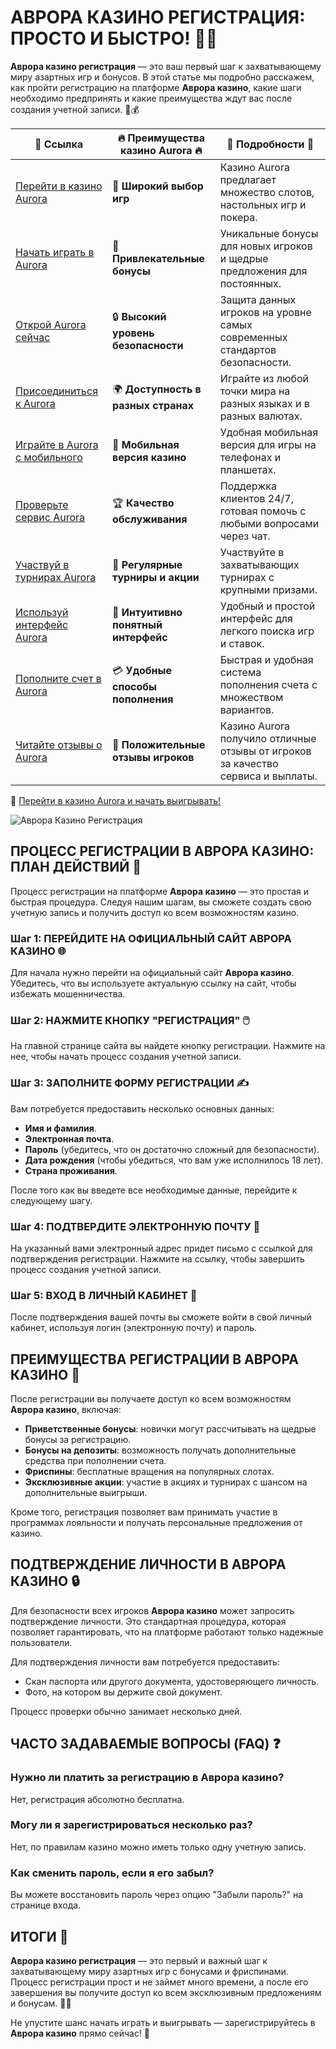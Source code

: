 # АВРОРА КАЗИНО РЕГИСТРАЦИЯ: ПРОСТО И БЫСТРО! 🚀🎰

**Аврора казино регистрация** — это ваш первый шаг к захватывающему миру азартных игр и бонусов. В этой статье мы подробно расскажем, как пройти регистрацию на платформе **Аврора казино**, какие шаги необходимо предпринять и какие преимущества ждут вас после создания учетной записи. 🌟💰

| 🔗 **Ссылка**                                         | 🔥 **Преимущества казино Aurora** 🔥  | 🌟 **Подробности** 🌟 |
|-----------------------------------------------------|-------------------------------------|----------------------|
| [Перейти в казино Aurora](https://10trafic-stat2.com/click/668546556bcc6313411604bd/6766/13032/subaccount) | 🎰 **Широкий выбор игр**           | Казино Aurora предлагает множество слотов, настольных игр и покера. |
| [Начать играть в Aurora](https://10trafic-stat2.com/click/668546556bcc6313411604bd/6766/13032/subaccount) | 💸 **Привлекательные бонусы**      | Уникальные бонусы для новых игроков и щедрые предложения для постоянных. |
| [Открой Aurora сейчас](https://10trafic-stat2.com/click/668546556bcc6313411604bd/6766/13032/subaccount) | 🔒 **Высокий уровень безопасности** | Защита данных игроков на уровне самых современных стандартов безопасности. |
| [Присоединиться к Aurora](https://10trafic-stat2.com/click/668546556bcc6313411604bd/6766/13032/subaccount) | 🌍 **Доступность в разных странах** | Играйте из любой точки мира на разных языках и в разных валютах. |
| [Играйте в Aurora с мобильного](https://10trafic-stat2.com/click/668546556bcc6313411604bd/6766/13032/subaccount) | 📱 **Мобильная версия казино**    | Удобная мобильная версия для игры на телефонах и планшетах. |
| [Проверьте сервис Aurora](https://10trafic-stat2.com/click/668546556bcc6313411604bd/6766/13032/subaccount) | 🏆 **Качество обслуживания**      | Поддержка клиентов 24/7, готовая помочь с любыми вопросами через чат. |
| [Участвуй в турнирах Aurora](https://10trafic-stat2.com/click/668546556bcc6313411604bd/6766/13032/subaccount) | 🎉 **Регулярные турниры и акции** | Участвуйте в захватывающих турнирах с крупными призами. |
| [Используй интерфейс Aurora](https://10trafic-stat2.com/click/668546556bcc6313411604bd/6766/13032/subaccount) | 🎯 **Интуитивно понятный интерфейс** | Удобный и простой интерфейс для легкого поиска игр и ставок. |
| [Пополните счет в Aurora](https://10trafic-stat2.com/click/668546556bcc6313411604bd/6766/13032/subaccount) | 💳 **Удобные способы пополнения** | Быстрая и удобная система пополнения счета с множеством вариантов. |
| [Читайте отзывы о Aurora](https://10trafic-stat2.com/click/668546556bcc6313411604bd/6766/13032/subaccount) | 💬 **Положительные отзывы игроков** | Казино Aurora получило отличные отзывы от игроков за качество сервиса и выплаты. |

🔗 [Перейти в казино Aurora и начать выигрывать!](https://10trafic-stat2.com/click/668546556bcc6313411604bd/6766/13032/subaccount)

![Аврора Казино Регистрация](https://sun9-55.userapi.com/impf/pvHcDS8RQKOlTEfnzAUtqgme41ybo6x1hJ1hrw/PuPxScH4DZc.jpg?size=1920x768&quality=95&crop=585,0,1300,519&sign=cf0b99c68af82279fa7dc90bfb1fd736&type=cover_group)

## ПРОЦЕСС РЕГИСТРАЦИИ В АВРОРА КАЗИНО: ПЛАН ДЕЙСТВИЙ 📝

Процесс регистрации на платформе **Аврора казино** — это простая и быстрая процедура. Следуя нашим шагам, вы сможете создать свою учетную запись и получить доступ ко всем возможностям казино.

### Шаг 1: ПЕРЕЙДИТЕ НА ОФИЦИАЛЬНЫЙ САЙТ АВРОРА КАЗИНО 🌐

Для начала нужно перейти на официальный сайт **Аврора казино**. Убедитесь, что вы используете актуальную ссылку на сайт, чтобы избежать мошенничества.

### Шаг 2: НАЖМИТЕ КНОПКУ "РЕГИСТРАЦИЯ" 🖱️

На главной странице сайта вы найдете кнопку регистрации. Нажмите на нее, чтобы начать процесс создания учетной записи.

### Шаг 3: ЗАПОЛНИТЕ ФОРМУ РЕГИСТРАЦИИ ✍️

Вам потребуется предоставить несколько основных данных:

- **Имя и фамилия**.
- **Электронная почта**.
- **Пароль** (убедитесь, что он достаточно сложный для безопасности).
- **Дата рождения** (чтобы убедиться, что вам уже исполнилось 18 лет).
- **Страна проживания**.

После того как вы введете все необходимые данные, перейдите к следующему шагу.

### Шаг 4: ПОДТВЕРДИТЕ ЭЛЕКТРОННУЮ ПОЧТУ 📧

На указанный вами электронный адрес придет письмо с ссылкой для подтверждения регистрации. Нажмите на ссылку, чтобы завершить процесс создания учетной записи.

### Шаг 5: ВХОД В ЛИЧНЫЙ КАБИНЕТ 🔑

После подтверждения вашей почты вы сможете войти в свой личный кабинет, используя логин (электронную почту) и пароль.

## ПРЕИМУЩЕСТВА РЕГИСТРАЦИИ В АВРОРА КАЗИНО 🎉

После регистрации вы получаете доступ ко всем возможностям **Аврора казино**, включая:

- **Приветственные бонусы**: новички могут рассчитывать на щедрые бонусы за регистрацию.
- **Бонусы на депозиты**: возможность получать дополнительные средства при пополнении счета.
- **Фриспины**: бесплатные вращения на популярных слотах.
- **Эксклюзивные акции**: участие в акциях и турнирах с шансом на дополнительные выигрыши.
  
Кроме того, регистрация позволяет вам принимать участие в программах лояльности и получать персональные предложения от казино.

## ПОДТВЕРЖДЕНИЕ ЛИЧНОСТИ В АВРОРА КАЗИНО 🔒

Для безопасности всех игроков **Аврора казино** может запросить подтверждение личности. Это стандартная процедура, которая позволяет гарантировать, что на платформе работают только надежные пользователи.

Для подтверждения личности вам потребуется предоставить:

- Скан паспорта или другого документа, удостоверяющего личность.
- Фото, на котором вы держите свой документ.

Процесс проверки обычно занимает несколько дней.

## ЧАСТО ЗАДАВАЕМЫЕ ВОПРОСЫ (FAQ) ❓

### Нужно ли платить за регистрацию в **Аврора казино**?

Нет, регистрация абсолютно бесплатна.

### Могу ли я зарегистрироваться несколько раз?

Нет, по правилам казино можно иметь только одну учетную запись.

### Как сменить пароль, если я его забыл?

Вы можете восстановить пароль через опцию "Забыли пароль?" на странице входа.

## ИТОГИ 🎉

**Аврора казино регистрация** — это первый и важный шаг к захватывающему миру азартных игр с бонусами и фриспинами. Процесс регистрации прост и не займет много времени, а после его завершения вы получите доступ ко всем эксклюзивным предложениям и бонусам. 🎰💸

Не упустите шанс начать играть и выигрывать — зарегистрируйтесь в **Аврора казино** прямо сейчас! 🚀
